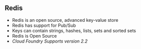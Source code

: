 ## Redis

- Redis is an open source, advanced key-value store
- Redis has support for Pub/Sub
- Keys can contain strings, hashes, lists, sets and sorted sets
- Redis is Open Source
- *Cloud Foundry Supports version 2.2*